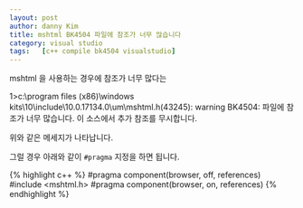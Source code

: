 ```yaml
---
layout: post
author: danny Kim
title: mshtml BK4504 파일에 참조가 너무 많습니다
category: visual studio
tags:	[c++ compile bk4504 visualstudio]
---
```


mshtml 을 사용하는 경우에 참조가 너무 많다는

1>c:\program files (x86)\windows kits\10\include\10.0.17134.0\um\mshtml.h(43245): warning BK4504: 파일에 참조가 너무 많습니다. 이 소스에서 추가 참조를 무시합니다.

위와 같은 메세지가 나타납니다.

그럴 경우 아래와 같이 `#pragma` 지정을 하면 됩니다.

{% highlight c++ %}
#pragma component(browser, off, references)
#include <mshtml.h>
#pragma component(browser, on, references)
{% endhighlight %}
